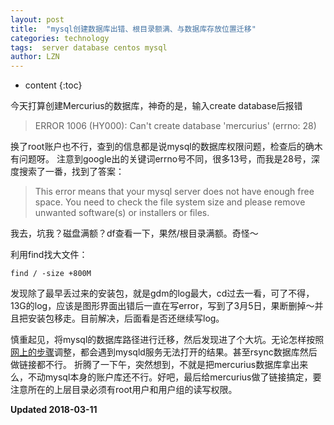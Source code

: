 ```yaml
---
layout: post
title:  "mysql创建数据库出错、根目录额满、与数据库存放位置迁移"
categories: technology
tags:  server database centos mysql
author: LZN
---
```


* content
{:toc}

今天打算创建Mercurius的数据库，神奇的是，输入create database后报错

>ERROR 1006 (HY000): Can't create database 'mercurius' (errno: 28)

换了root账户也不行，查到的信息都是说mysql的数据库权限问题，检查后的确木有问题呀。
注意到google出的关键词errno号不同，很多13号，而我是28号，深度搜索了一番，找到了答案：
>This error means that your mysql server does not have enough free space. You need to check the file system size and please remove unwanted software(s) or installers or files. 

我去，坑我？磁盘满额？df查看一下，果然/根目录满额。奇怪～

利用find找大文件：
``` shell
find / -size +800M
```

发现除了最早丢过来的安装包，就是gdm的log最大，cd过去一看，可了不得，13G的log，应该是图形界面出错后一直在写error，写到了3月5日，果断删掉～并且把安装包移走。目前解决，后面看是否还继续写log。

慎重起见，将mysql的数据库路径进行迁移，然后发现进了个大坑。无论怎样按照[网上的步骤](http://blog.csdn.net/liuchunming033/article/details/51851667)调整，都会遇到mysqld服务无法打开的结果。甚至rsync数据库然后做链接都不行。
折腾了一下午，突然想到，不就是把mercurius数据库拿出来么，不动mysql本身的账户库还不行。好吧，最后给mercurius做了链接搞定，要注意所在的上层目录必须有root用户和用户组的读写权限。


**Updated 2018-03-11**
